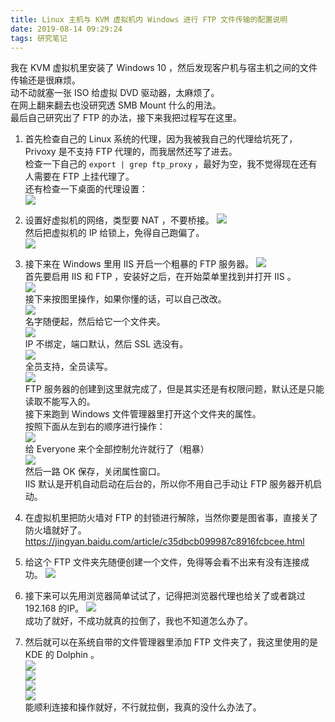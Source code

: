 ```yaml
---
title: Linux 主机与 KVM 虚拟机内 Windows 进行 FTP 文件传输的配置说明
date: 2019-08-14 09:29:24
tags: 研究笔记
---
```

我在 KVM 虚拟机里安装了 Windows 10 ，然后发现客户机与宿主机之间的文件传输还是很麻烦。  
动不动就塞一张 ISO 给虚拟 DVD 驱动器，太麻烦了。  
在网上翻来翻去也没研究透 SMB Mount 什么的用法。  
最后自己研究出了 FTP 的办法，接下来我把过程写在这里。  

1. 首先检查自己的 Linux 系统的代理，因为我被我自己的代理给坑死了，Privoxy 是不支持 FTP 代理的，而我居然还写了进去。  
    检查一下自己的 `export | grep ftp_proxy` ，最好为空，我不觉得现在还有人需要在 FTP 上挂代理了。  
    还有检查一下桌面的代理设置：  
    ![](https://s2.ax1x.com/2019/08/14/mPLlUU.png)  
2. 设置好虚拟机的网络，类型要 NAT ，不要桥接。 
    ![](https://s2.ax1x.com/2019/08/14/mPzhaq.png)  
    然后把虚拟机的 IP 给锁上，免得自己跑偏了。  
    ![](https://s2.ax1x.com/2019/08/14/mPzG8O.png)  
3. 接下来在 Windows 里用 IIS 开启一个粗暴的 FTP 服务器。
    ![](https://s2.ax1x.com/2019/08/14/mPOnRH.png)  
    首先要启用 IIS 和 FTP ，安装好之后，在开始菜单里找到并打开 IIS 。  
    ![](https://s2.ax1x.com/2019/08/14/mPOIw6.png)  
    接下来按图里操作，如果你懂的话，可以自己改改。  
    ![](https://s2.ax1x.com/2019/08/14/mPXEXn.png)  
    名字随便起，然后给它一个文件夹。  
    ![](https://s2.ax1x.com/2019/08/14/mPXY0x.png)  
    IP 不绑定，端口默认，然后 SSL 选没有。  
    ![](https://s2.ax1x.com/2019/08/14/mPXynI.png)   
    全员支持，全员读写。  
    ![](https://s2.ax1x.com/2019/08/14/mPXLNT.png)  
    FTP 服务器的创建到这里就完成了，但是其实还是有权限问题，默认还是只能读取不能写入的。  
    接下来跑到 Windows 文件管理器里打开这个文件夹的属性。  
    按照下面从左到右的顺序进行操作：  
    ![](https://s2.ax1x.com/2019/08/14/mPvpRg.png)  
    给 Everyone 来个全部控制允许就行了（粗暴）  
    ![](https://s2.ax1x.com/2019/08/14/mPvGo6.png)  
    然后一路 OK 保存，关闭属性窗口。  
    IIS 默认是开机自动启动在后台的，所以你不用自己手动让 FTP 服务器开机启动。 
4. 在虚拟机里把防火墙对 FTP 的封锁进行解除，当然你要是图省事，直接关了防火墙就好了。  
    https://jingyan.baidu.com/article/c35dbcb099987c8916fcbcee.html   

5. 给这个 FTP 文件夹先随便创建一个文件，免得等会看不出来有没有连接成功。
    ![](https://s2.ax1x.com/2019/08/14/mPvz01.png)
6. 接下来可以先用浏览器简单试试了，记得把浏览器代理也给关了或者跳过 192.168 的IP。
    ![](https://s2.ax1x.com/2019/08/14/mip2En.png)  
    成功了就好，不成功就真的拉倒了，我也不知道怎么办了。  
7. 然后就可以在系统自带的文件管理器里添加 FTP 文件夹了，我这里使用的是 KDE 的 Dolphin 。  
    ![](https://s2.ax1x.com/2019/08/14/miPk1f.png)    
    ![](https://s2.ax1x.com/2019/08/14/miiLLD.png)  
    ![](https://s2.ax1x.com/2019/08/14/miFPQf.png)  
    ![](https://s2.ax1x.com/2019/08/14/miF5nS.png)  
    能顺利连接和操作就好，不行就拉倒，我真的没什么办法了。  
